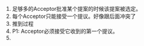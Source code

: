1. 足够多的Acceptor批准某个提案的时候该提案被选定。    
1. 每个Acceptor只能接受一个提议。好像跟后面冲突了        
1. 推到过程   
  1. P1: Acceptor必须接受它收到的第一个提议。    
  1. 
